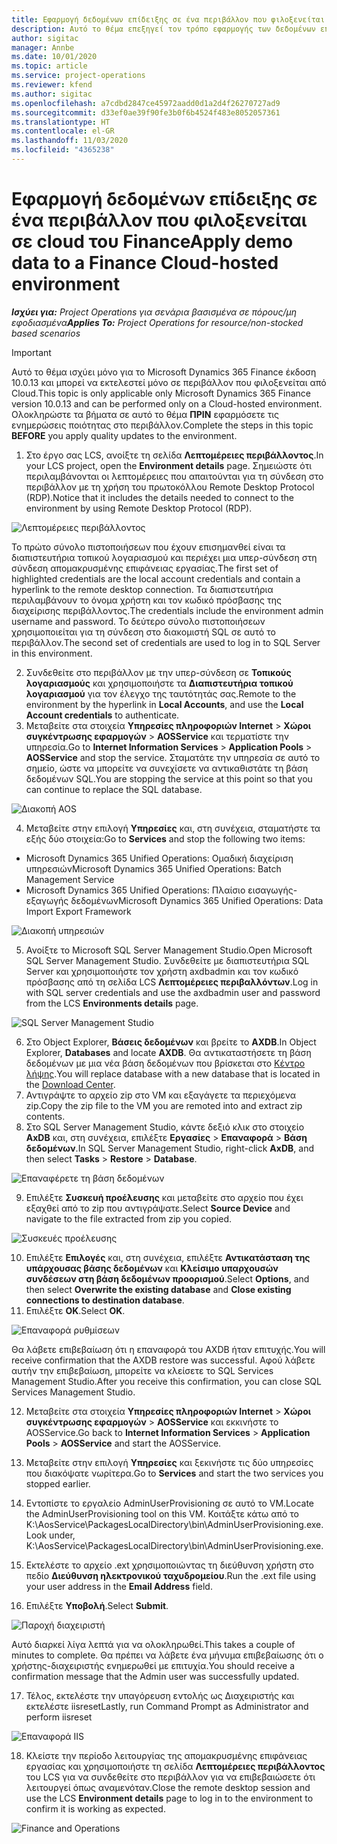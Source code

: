 ```yaml
---
title: Εφαρμογή δεδομένων επίδειξης σε ένα περιβάλλον που φιλοξενείται σε cloud του Finance
description: Αυτό το θέμα επεξηγεί τον τρόπο εφαρμογής των δεδομένων επίδειξης από το Project Operations σε ένα περιβάλλον Dynamics 365 Finance που φιλοξενείται στο Cloud.
author: sigitac
manager: Annbe
ms.date: 10/01/2020
ms.topic: article
ms.service: project-operations
ms.reviewer: kfend
ms.author: sigitac
ms.openlocfilehash: a7cdbd2847ce45972aadd0d1a2d4f26270727ad9
ms.sourcegitcommit: d33ef0ae39f90fe3b0f6b4524f483e8052057361
ms.translationtype: HT
ms.contentlocale: el-GR
ms.lasthandoff: 11/03/2020
ms.locfileid: "4365238"
---
```

# <a name="apply-demo-data-to-a-finance-cloud-hosted-environment"></a><span data-ttu-id="80fff-103">Εφαρμογή δεδομένων επίδειξης σε ένα περιβάλλον που φιλοξενείται σε cloud του Finance</span><span class="sxs-lookup"><span data-stu-id="80fff-103">Apply demo data to a Finance Cloud-hosted environment</span></span>

<span data-ttu-id="80fff-104">_**Ισχύει για:** Project Operations για σενάρια βασισμένα σε πόρους/μη εφοδιασμένα_</span><span class="sxs-lookup"><span data-stu-id="80fff-104">_**Applies To:** Project Operations for resource/non-stocked based scenarios_</span></span>

> [!IMPORTANT]
> <span data-ttu-id="80fff-105">Αυτό το θέμα ισχύει μόνο για το Microsoft Dynamics 365 Finance έκδοση 10.0.13 και μπορεί να εκτελεστεί μόνο σε περιβάλλον που φιλοξενείται από Cloud.</span><span class="sxs-lookup"><span data-stu-id="80fff-105">This topic is only applicable only Microsoft Dynamics 365 Finance version 10.0.13 and can be performed only on a Cloud-hosted environment.</span></span> <span data-ttu-id="80fff-106">Ολοκληρώστε τα βήματα σε αυτό το θέμα **ΠΡΙΝ** εφαρμόσετε τις ενημερώσεις ποιότητας στο περιβάλλον.</span><span class="sxs-lookup"><span data-stu-id="80fff-106">Complete the steps in this topic **BEFORE** you apply quality updates to the environment.</span></span>

1. <span data-ttu-id="80fff-107">Στο έργο σας LCS, ανοίξτε τη σελίδα **Λεπτομέρειες περιβάλλοντος**.</span><span class="sxs-lookup"><span data-stu-id="80fff-107">In your LCS project, open the **Environment details** page.</span></span> <span data-ttu-id="80fff-108">Σημειώστε ότι περιλαμβάνονται οι λεπτομέρειες που απαιτούνται για τη σύνδεση στο περιβάλλον με τη χρήση του πρωτοκόλλου Remote Desktop Protocol (RDP).</span><span class="sxs-lookup"><span data-stu-id="80fff-108">Notice that it includes the details needed to connect to the environment by using Remote Desktop Protocol (RDP).</span></span>

![Λεπτομέρειες περιβάλλοντος ](./media/1EnvironmentDetails.png)

<span data-ttu-id="80fff-110">Το πρώτο σύνολο πιστοποιήσεων που έχουν επισημανθεί είναι τα διαπιστευτήρια τοπικού λογαριασμού και περιέχει μια υπερ-σύνδεση στη σύνδεση απομακρυσμένης επιφάνειας εργασίας.</span><span class="sxs-lookup"><span data-stu-id="80fff-110">The first set of highlighted credentials are the local account credentials and contain a hyperlink to the remote desktop connection.</span></span> <span data-ttu-id="80fff-111">Τα διαπιστευτήρια περιλαμβάνουν το όνομα χρήστη και τον κωδικό πρόσβασης της διαχείρισης περιβάλλοντος.</span><span class="sxs-lookup"><span data-stu-id="80fff-111">The credentials include the environment admin username and password.</span></span> <span data-ttu-id="80fff-112">Το δεύτερο σύνολο πιστοποιήσεων χρησιμοποιείται για τη σύνδεση στο διακομιστή SQL σε αυτό το περιβάλλον.</span><span class="sxs-lookup"><span data-stu-id="80fff-112">The second set of credentials are used to log in to SQL Server in this environment.</span></span>

2. <span data-ttu-id="80fff-113">Συνδεθείτε στο περιβάλλον με την υπερ-σύνδεση σε **Τοπικούς λογαριασμούς** και χρησιμοποιήστε τα **Διαπιστευτήρια τοπικού λογαριασμού** για τον έλεγχο της ταυτότητάς σας.</span><span class="sxs-lookup"><span data-stu-id="80fff-113">Remote to the environment by the hyperlink in **Local Accounts**, and use the **Local Account credentials** to authenticate.</span></span>
3. <span data-ttu-id="80fff-114">Μεταβείτε στα στοιχεία **Υπηρεσίες πληροφοριών Internet** > **Χώροι συγκέντρωσης εφαρμογών** > **AOSService** και τερματίστε την υπηρεσία.</span><span class="sxs-lookup"><span data-stu-id="80fff-114">Go to **Internet Information Services** > **Application Pools** > **AOSService** and stop the service.</span></span> <span data-ttu-id="80fff-115">Σταματάτε την υπηρεσία σε αυτό το σημείο, ώστε να μπορείτε να συνεχίσετε να αντικαθιστάτε τη βάση δεδομένων SQL.</span><span class="sxs-lookup"><span data-stu-id="80fff-115">You are stopping the service at this point so that you can continue to replace the SQL database.</span></span>

![Διακοπή AOS](./media/2StopAOS.png)

4. <span data-ttu-id="80fff-117">Μεταβείτε στην επιλογή **Υπηρεσίες** και, στη συνέχεια, σταματήστε τα εξής δύο στοιχεία:</span><span class="sxs-lookup"><span data-stu-id="80fff-117">Go to **Services** and stop the following two items:</span></span>

- <span data-ttu-id="80fff-118">Microsoft Dynamics 365 Unified Operations: Ομαδική διαχείριση υπηρεσιών</span><span class="sxs-lookup"><span data-stu-id="80fff-118">Microsoft Dynamics 365 Unified Operations: Batch Management Service</span></span>
- <span data-ttu-id="80fff-119">Microsoft Dynamics 365 Unified Operations: Πλαίσιο εισαγωγής-εξαγωγής δεδομένων</span><span class="sxs-lookup"><span data-stu-id="80fff-119">Microsoft Dynamics 365 Unified Operations: Data Import Export Framework</span></span>

![Διακοπή υπηρεσιών](./media/3StopServices.png)

5. <span data-ttu-id="80fff-121">Ανοίξτε το Microsoft SQL Server Management Studio.</span><span class="sxs-lookup"><span data-stu-id="80fff-121">Open Microsoft SQL Server Management Studio.</span></span> <span data-ttu-id="80fff-122">Συνδεθείτε με διαπιστευτήρια SQL Server και χρησιμοποιήστε τον χρήστη axdbadmin και τον κωδικό πρόσβασης από τη σελίδα LCS **Λεπτομέρειες περιβαλλόντων**.</span><span class="sxs-lookup"><span data-stu-id="80fff-122">Log in with SQL server credentials and use the axdbadmin user and password from the LCS **Environments details** page.</span></span>

![SQL Server Management Studio](./media/4SSMS.png)

6. <span data-ttu-id="80fff-124">Στο Object Explorer, **Βάσεις δεδομένων** και βρείτε το **AXDB**.</span><span class="sxs-lookup"><span data-stu-id="80fff-124">In Object Explorer, **Databases** and locate **AXDB**.</span></span> <span data-ttu-id="80fff-125">Θα αντικαταστήσετε τη βάση δεδομένων με μια νέα βάση δεδομένων που βρίσκεται στο [Κέντρο λήψης](https://download.microsoft.com/download/1/a/3/1a314bd2-b082-4a87-abdc-1ba26c92b63d/ProjOpsDemoDataFOGARelease.zip).</span><span class="sxs-lookup"><span data-stu-id="80fff-125">You will replace database with a new database that is located in the [Download Center](https://download.microsoft.com/download/1/a/3/1a314bd2-b082-4a87-abdc-1ba26c92b63d/ProjOpsDemoDataFOGARelease.zip).</span></span> 
7. <span data-ttu-id="80fff-126">Αντιγράψτε το αρχείο zip στο VM και εξαγάγετε τα περιεχόμενα zip.</span><span class="sxs-lookup"><span data-stu-id="80fff-126">Copy the zip file to the VM you are remoted into and extract zip contents.</span></span>
8. <span data-ttu-id="80fff-127">Στο SQL Server Management Studio, κάντε δεξιό κλικ στο στοιχείο **AxDB** και, στη συνέχεια, επιλέξτε **Εργασίες** > **Επαναφορά** > **Βάση δεδομένων**.</span><span class="sxs-lookup"><span data-stu-id="80fff-127">In SQL Server Management Studio, right-click **AxDB**, and then select **Tasks** > **Restore** > **Database**.</span></span>

![Επαναφέρετε τη βάση δεδομένων](./media/5RestoreDatabase.png)

9. <span data-ttu-id="80fff-129">Επιλέξτε **Συσκευή προέλευσης** και μεταβείτε στο αρχείο που έχει εξαχθεί από το zip που αντιγράψατε.</span><span class="sxs-lookup"><span data-stu-id="80fff-129">Select **Source Device** and navigate to the file extracted from zip you copied.</span></span>

![Συσκευές προέλευσης](./media/6SourceDevice.png)

10. <span data-ttu-id="80fff-131">Επιλέξτε **Επιλογές** και, στη συνέχεια, επιλέξτε **Αντικατάσταση της υπάρχουσας βάσης δεδομένων** και **Κλείσιμο υπαρχουσών συνδέσεων στη βάση δεδομένων προορισμού**.</span><span class="sxs-lookup"><span data-stu-id="80fff-131">Select **Options**, and then select **Overwrite the existing database** and **Close existing connections to destination database**.</span></span> 
11. <span data-ttu-id="80fff-132">Επιλέξτε **OK**.</span><span class="sxs-lookup"><span data-stu-id="80fff-132">Select **OK**.</span></span>

![Επαναφορά ρυθμίσεων](./media/7RestoreSetting.png)

<span data-ttu-id="80fff-134">Θα λάβετε επιβεβαίωση ότι η επαναφορά του AXDB ήταν επιτυχής.</span><span class="sxs-lookup"><span data-stu-id="80fff-134">You will receive confirmation that the AXDB restore was successful.</span></span> <span data-ttu-id="80fff-135">Αφού λάβετε αυτήν την επιβεβαίωση, μπορείτε να κλείσετε το SQL Services Management Studio.</span><span class="sxs-lookup"><span data-stu-id="80fff-135">After you receive this confirmation, you can close SQL Services Management Studio.</span></span>

12. <span data-ttu-id="80fff-136">Μεταβείτε στα στοιχεία **Υπηρεσίες πληροφοριών Internet** > **Χώροι συγκέντρωσης εφαρμογών** > **AOSService** και εκκινήστε το AOSService.</span><span class="sxs-lookup"><span data-stu-id="80fff-136">Go back to **Internet Information Services** > **Application Pools** > **AOSService** and start the AOSService.</span></span>
13. <span data-ttu-id="80fff-137">Μεταβείτε στην επιλογή **Υπηρεσίες** και ξεκινήστε τις δύο υπηρεσίες που διακόψατε νωρίτερα.</span><span class="sxs-lookup"><span data-stu-id="80fff-137">Go to **Services** and start the two services you stopped earlier.</span></span>

14. <span data-ttu-id="80fff-138">Εντοπίστε το εργαλείο AdminUserProvisioning σε αυτό το VM.</span><span class="sxs-lookup"><span data-stu-id="80fff-138">Locate the AdminUserProvisioning tool on this VM.</span></span> <span data-ttu-id="80fff-139">Κοιτάξτε κάτω από το K:\AosService\PackagesLocalDirectory\bin\AdminUserProvisioning.exe.</span><span class="sxs-lookup"><span data-stu-id="80fff-139">Look under, K:\AosService\PackagesLocalDirectory\bin\AdminUserProvisioning.exe.</span></span>
15. <span data-ttu-id="80fff-140">Εκτελέστε το αρχείο .ext χρησιμοποιώντας τη διεύθυνση χρήστη στο πεδίο **Διεύθυνση ηλεκτρονικού ταχυδρομείου**.</span><span class="sxs-lookup"><span data-stu-id="80fff-140">Run the .ext file using your user address in the **Email Address** field.</span></span> 
16. <span data-ttu-id="80fff-141">Επιλέξτε **Υποβολή**.</span><span class="sxs-lookup"><span data-stu-id="80fff-141">Select **Submit**.</span></span>

![Παροχή διαχειριστή](./media/8AdminUserProvisioning.png)

<span data-ttu-id="80fff-143">Αυτό διαρκεί λίγα λεπτά για να ολοκληρωθεί.</span><span class="sxs-lookup"><span data-stu-id="80fff-143">This takes a couple of minutes to complete.</span></span> <span data-ttu-id="80fff-144">Θα πρέπει να λάβετε ένα μήνυμα επιβεβαίωσης ότι ο χρήστης-διαχειριστής ενημερωθεί με επιτυχία.</span><span class="sxs-lookup"><span data-stu-id="80fff-144">You should receive a confirmation message that the Admin user was successfully updated.</span></span>

17. <span data-ttu-id="80fff-145">Τέλος, εκτελέστε την υπαγόρευση εντολής ως Διαχειριστής και εκτελέστε iisreset</span><span class="sxs-lookup"><span data-stu-id="80fff-145">Lastly, run Command Prompt as Administrator and perform iisreset</span></span>

![Επαναφορά IIS](./media/9IISReset.png)

18. <span data-ttu-id="80fff-147">Κλείστε την περίοδο λειτουργίας της απομακρυσμένης επιφάνειας εργασίας και χρησιμοποιήστε τη σελίδα **Λεπτομέρειες περιβάλλοντος** του LCS για να συνδεθείτε στο περιβάλλον για να επιβεβαιώσετε ότι λειτουργεί όπως αναμενόταν.</span><span class="sxs-lookup"><span data-stu-id="80fff-147">Close the remote desktop session and use the LCS **Environment details** page to log in to the environment to confirm it is working as expected.</span></span>

![Finance and Operations](./media/10FinanceAndOperations.png)
